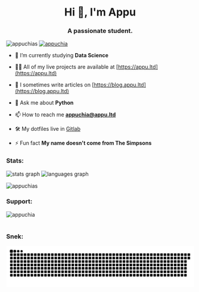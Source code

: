 <h1 align="center">Hi 👋, I'm Appu</h1>
<h3 align="center">A passionate student.</h3>

<p align="left"> <img src="https://komarev.com/ghpvc/?username=appuchias&label=Curious%20people&color=0e75b6&style=for-the-badge" alt="appuchias" /> <a href="https://twitter.com/appuchia" target="blank"><img src="https://img.shields.io/twitter/follow/appuchia?logo=twitter&style=for-the-badge" alt="appuchia" /></a></p>

- 🌱 I’m currently studying **Data Science**

- 👨‍💻 All of my live projects are available at [https://appu.ltd](https://appu.ltd)

- 📝 I sometimes write articles on [https://blog.appu.ltd](https://blog.appu.ltd)

- 💬 Ask me about **Python**

- 📫 How to reach me **appuchia@appu.ltd**

- 🛠️ My dotfiles live in [Gitlab](https://gitlab.com/appuchia-dotfiles)

- ⚡ Fun fact **My name doesn't come from The Simpsons**

<!--
<h3 align="left">Languages and Tools:</h3>
<p align="left">
  <a href="https://www.linux.org/" target="_blank" rel="noreferrer"> <img src="https://raw.githubusercontent.com/devicons/devicon/master/icons/linux/linux-original.svg" alt="linux" width="40" height="40"/> </a>
  <a href="https://www.python.org" target="_blank" rel="noreferrer"> <img src="https://raw.githubusercontent.com/devicons/devicon/master/icons/python/python-original.svg" alt="python" width="40" height="40"/> </a>
  <a href="https://www.djangoproject.com/" target="_blank" rel="noreferrer"> <img src="https://cdn.worldvectorlogo.com/logos/django.svg" alt="django" width="40" height="40"/> </a>
  <a href="https://getbootstrap.com" target="_blank" rel="noreferrer"> <img src="https://raw.githubusercontent.com/devicons/devicon/master/icons/bootstrap/bootstrap-plain-wordmark.svg" alt="bootstrap" width="40" height="40"/> </a>
  <a href="https://www.w3.org/html/" target="_blank" rel="noreferrer"> <img src="https://raw.githubusercontent.com/devicons/devicon/master/icons/html5/html5-original-wordmark.svg" alt="html5" width="40" height="40"/> </a>
  <a href="https://www.w3schools.com/css/" target="_blank" rel="noreferrer"> <img src="https://raw.githubusercontent.com/devicons/devicon/master/icons/css3/css3-original-wordmark.svg" alt="css3" width="40" height="40"/> </a>
  <a href="https://www.docker.com/" target="_blank" rel="noreferrer"> <img src="https://raw.githubusercontent.com/devicons/devicon/master/icons/docker/docker-original-wordmark.svg" alt="docker" width="40" height="40"/> </a>
  <a href="https://flutter.dev" target="_blank" rel="noreferrer"> <img src="https://www.vectorlogo.zone/logos/flutterio/flutterio-icon.svg" alt="flutter" width="40" height="40"/> </a> <a href="https://git-scm.com/" target="_blank" rel="noreferrer"> <img src="https://www.vectorlogo.zone/logos/git-scm/git-scm-icon.svg" alt="git" width="40" height="40"/> </a>
  <a href="https://jekyllrb.com/" target="_blank" rel="noreferrer"> <img src="https://www.vectorlogo.zone/logos/jekyllrb/jekyllrb-icon.svg" alt="jekyll" width="40" height="40"/> </a>
  <a href="https://www.blender.org/" target="_blank" rel="noreferrer"> <img src="https://download.blender.org/branding/community/blender_community_badge_white.svg" alt="blender" width="40" height="40"/> </a>
</p>
-->

<h3 align="left">Stats:</h3>
<div align="left">
  <img src="https://github-readme-stats.vercel.app/api?hide_title=false&hide_rank=false&show_icons=true&include_all_commits=true&count_private=true&disable_animations=false&theme=dracula&locale=en&hide_border=true&username=appuchias" height="150" alt="stats graph"  />
  <img src="https://github-readme-stats.vercel.app/api/top-langs?locale=en&hide_title=false&layout=compact&card_width=320&langs_count=5&theme=dracula&hide_border=true&username=appuchias" height="150" alt="languages graph"  />
</div>
<p><img align="center" src="https://github-readme-streak-stats.herokuapp.com?user=appuchias&theme=dracula&hide_border=true&date_format=j%20M%5B%20Y%5D" alt="appuchias" /></p>

<!--
<h3 align="left">Connect with me:</h3>
<p align="left">
<a href="https://twitter.com/appuchia" target="blank"><img align="center" src="https://raw.githubusercontent.com/rahuldkjain/github-profile-readme-generator/master/src/images/icons/Social/twitter.svg" alt="appuchia" height="30" width="40" /></a>
<a href="https://instagram.com/appu.ltd" target="blank"><img align="center" src="https://raw.githubusercontent.com/rahuldkjain/github-profile-readme-generator/master/src/images/icons/Social/instagram.svg" alt="appu.ltd" height="30" width="40" /></a>
<a href="https://discord.gg/CA8gcEpr3s" target="blank"><img align="center" src="https://raw.githubusercontent.com/rahuldkjain/github-profile-readme-generator/master/src/images/icons/Social/discord.svg" alt="CA8gcEpr3s" height="30" width="40" /></a>
</p>
-->

<h3 align="left">Support:</h3>
<p><a href="https://ko-fi.com/appuchia"> <img align="left" src="https://cdn.ko-fi.com/cdn/kofi3.png?v=3" height="50" width="210" alt="appuchia" /></a></p><br><br>

<h3 align="left">Snek:</h3>

![snek](https://github.com/appuchias/appuchias/raw/output/snake.svg)

###
